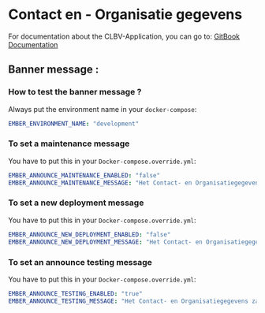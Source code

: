 # Contact en - Organisatie gegevens

For documentation about the CLBV-Application, you can go to: [GitBook Documentation](https://app.gitbook.com/o/-MP9Yduzf5xu7wIebqPG/s/O4tUAyb57Hcu6xbEK2aU/)





## Banner message : 

### **How to test the banner message ?**

Always put the environment name in your `docker-compose`:
```yaml
EMBER_ENVIRONMENT_NAME: "development"
```

### To set a maintenance message
You have to put this in your `Docker-compose.override.yml`:
```yaml
EMBER_ANNOUNCE_MAINTENANCE_ENABLED: "false"
EMBER_ANNOUNCE_MAINTENANCE_MESSAGE: "Het Contact- en Organisatiegegevens zal donderdag 29/05 tussen 12:00 en 15.00 u. onbeschikbaar zijn wegens onderhoud"
```

### To set a new deployment message
You have to put this in your `Docker-compose.override.yml`:
```yaml
EMBER_ANNOUNCE_NEW_DEPLOYMENT_ENABLED: "false"
EMBER_ANNOUNCE_NEW_DEPLOYMENT_MESSAGE: "Het Contact- en Organisatiegegevens zal vanaf donderdag 24/03, 19.00 uur t.e.m. vrijdag 25/03 8.00 uur onbeschikbaar zijn wegens de uitrol van een nieuwe versie"
```

### To set an announce testing message
You have to put this in your `Docker-compose.override.yml`:
```yaml
EMBER_ANNOUNCE_TESTING_ENABLED: "true"
EMBER_ANNOUNCE_TESTING_MESSAGE: "Het Contact- en Organisatiegegevens zal vandaag, donderdag 24/03, niet stabiel zijn wegens uitvoering van testen."
```
```